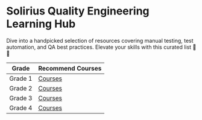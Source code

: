 # Solirius Quality Engineering Learning Hub

Dive into a handpicked selection of resources covering manual testing, test automation, and QA best practices. Elevate your skills with this curated list 🚀🧪

| Grade | Recommend Courses |
| --- | ----------- |
| Grade 1 | [Courses](./grade-1.md) |
| Grade 2 | [Courses](./grade-2.md) |
| Grade 3 | [Courses](./grade-3.md) |
| Grade 4 | [Courses](./grade-4.md)|
